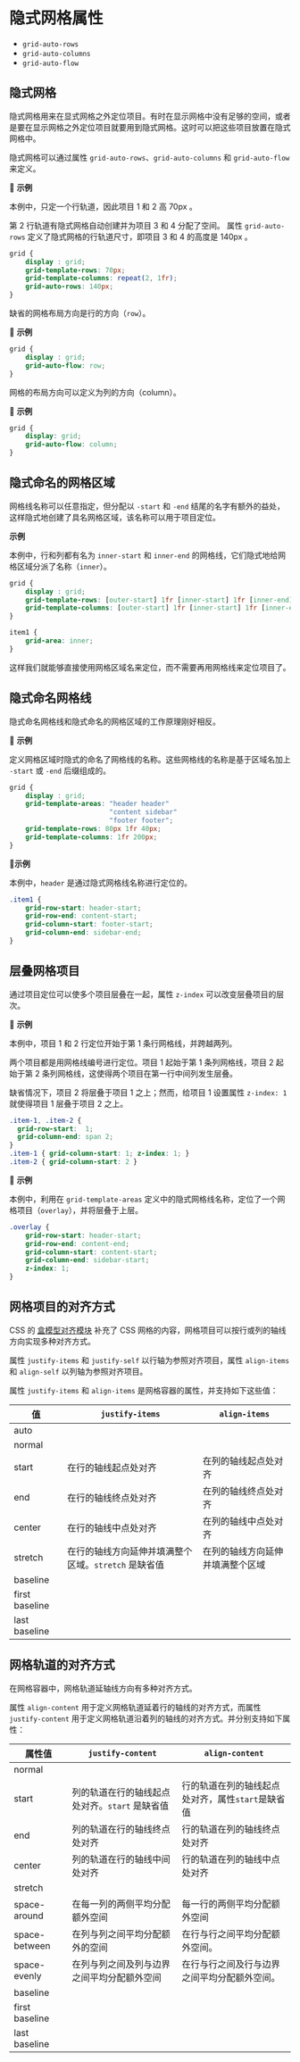 # 隐式网格属性

* `grid-auto-rows`
* `grid-auto-columns`
* `grid-auto-flow`

## 隐式网格

隐式网格用来在显式网格之外定位项目。有时在显示网格中没有足够的空间，或者是要在显示网格之外定位项目就要用到隐式网格。这时可以把这些项目放置在隐式网格中。

隐式网格可以通过属性 `grid-auto-rows`、`grid-auto-columns` 和 `grid-auto-flow` 来定义。

🌰 **示例**

本例中，只定一个行轨道，因此项目 1 和 2 高 70px 。

第 2 行轨道有隐式网格自动创建并为项目 3 和 4 分配了空间。 属性 `grid-auto-rows` 定义了隐式网格的行轨道尺寸，即项目 3 和 4 的高度是 140px 。

```css
grid {
    display : grid;
    grid-template-rows: 70px;
    grid-template-columns: repeat(2, 1fr);
    grid-auto-rows: 140px;
}
```

缺省的网格布局方向是行的方向（`row`）。

🌰 **示例**

```css
grid {
    display : grid;
    grid-auto-flow: row;
}
```

网格的布局方向可以定义为列的方向（column）。

🌰 **示例**

```css
grid {
    display: grid;
    grid-auto-flow: column;
}
```

## 隐式命名的网格区域

网格线名称可以任意指定，但分配以 `-start` 和 `-end` 结尾的名字有额外的益处，这样隐式地创建了具名网格区域，该名称可以用于项目定位。

**示例**

本例中，行和列都有名为 `inner-start` 和 `inner-end` 的网格线，它们隐式地给网格区域分派了名称（`inner`）。

```css
grid {
    display : grid;
    grid-template-rows: [outer-start] 1fr [inner-start] 1fr [inner-end] 1fr [outer-end];
    grid-template-columns: [outer-start] 1fr [inner-start] 1fr [inner-end] 1fr [outer-end];
}

item1 {
    grid-area: inner;
}
```

这样我们就能够直接使用网格区域名来定位，而不需要再用网格线来定位项目了。

## 隐式命名网格线

隐式命名网格线和隐式命名的网格区域的工作原理刚好相反。

🌰 **示例**

定义网格区域时隐式的命名了网格线的名称。这些网格线的名称是基于区域名加上 `-start` 或 `-end` 后缀组成的。

```css
grid {
    display : grid;
    grid-template-areas: "header header"
                         "content sidebar"
                         "footer footer";
    grid-template-rows: 80px 1fr 40px;
    grid-template-columns: 1fr 200px;
}
```

🌰**示例**

本例中，`header` 是通过隐式网格线名称进行定位的。

```css
.item1 {
    grid-row-start: header-start;
    grid-row-end: content-start;
    grid-column-start: footer-start;
    grid-column-end: sidebar-end;
}
```

## 层叠网格项目

通过项目定位可以使多个项目层叠在一起，属性 `z-index` 可以改变层叠项目的层次。

🌰 **示例**

本例中，项目 1 和 2 行定位开始于第 1 条行网格线，并跨越两列。

两个项目都是用网格线编号进行定位。项目 1 起始于第 1 条列网格线，项目 2 起始于第 2 条列网格线，这使得两个项目在第一行中间列发生层叠。

缺省情况下，项目 2 将层叠于项目 1 之上；然而，给项目 1 设置属性 `z-index: 1` 就使得项目 1 层叠于项目 2 之上。

```css
.item-1, .item-2 {
  grid-row-start:  1;
  grid-column-end: span 2;
}
.item-1 { grid-column-start: 1; z-index: 1; }
.item-2 { grid-column-start: 2 }
```

🌰 **示例**

本例中，利用在 `grid-template-areas` 定义中的隐式网格线名称，定位了一个网格项目（`overlay`），并将层叠于上层。

```css
.overlay {
    grid-row-start: header-start;
    grid-row-end: content-end;
    grid-column-start: content-start;
    grid-column-end: sidebar-start;
    z-index: 1;
}
```

## 网格项目的对齐方式

CSS 的 [盒模型对齐模块](https://drafts.csswg.org/css-align/) 补充了 CSS 网格的内容，网格项目可以按行或列的轴线方向实现多种对齐方式。

属性 `justify-items` 和 `justify-self` 以行轴为参照对齐项目，属性 `align-items` 和 `align-self` 以列轴为参照对齐项目。

属性 `justify-items` 和 `align-items` 是网格容器的属性，并支持如下这些值：

| 值             | `justify-items`                                      | `align-items`                    |
| -------------- | ---------------------------------------------------- | -------------------------------- |
| auto           |                                                      |                                  |
| normal         |                                                      |                                  |
| start          | 在行的轴线起点处对齐                                 | 在列的轴线起点处对齐             |
| end            | 在行的轴线终点处对齐                                 | 在列的轴线终点处对齐             |
| center         | 在行的轴线中点处对齐                                 | 在列的轴线中点处对齐             |
| stretch        | 在行的轴线方向延伸并填满整个区域。`stretch` 是缺省值 | 在列的轴线方向延伸并填满整个区域 |
| baseline       |                                                      |                                  |
| first baseline |                                                      |                                  |
| last baseline  |                                                      |                                  |

## 网格轨道的对齐方式

在网格容器中，网格轨道延轴线方向有多种对齐方式。

属性 `align-content` 用于定义网格轨道延着行的轴线的对齐方式，而属性 `justify-content` 用于定义网格轨道沿着列的轴线的对齐方式。并分别支持如下属性：

| 属性值         | `justify-content`                              | `align-content`                                   |
| -------------- | ---------------------------------------------- | ------------------------------------------------- |
| normal         |                                                |                                                   |
| start          | 列的轨道在行的轴线起点处对齐。`start` 是缺省值 | 行的轨道在列的轴线起点处对齐，属性`start`是缺省值 |
| end            | 列的轨道在行的轴线终点处对齐                   | 行的轨道在列的轴线终点处对齐                      |
| center         | 列的轨道在行的轴线中间处对齐                   | 行的轨道在列的轴线中点处对齐                      |
| stretch        |                                                |                                                   |
| space-around   | 在每一列的两侧平均分配额外空间                 | 每一行的两侧平均分配额外空间                      |
| space-between  | 在列与列之间平均分配额外的空间                 | 在行与行之间平均分配额外空间。                    |
| space-evenly   | 在列与列之间及列与边界之间平均分配额外空间     | 在行与行之间及行与边界之间平均分配额外空间。      |
| baseline       |                                                |                                                   |
| first baseline |                                                |                                                   |
| last baseline  |                                                |                                                   |